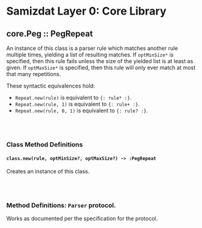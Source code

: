 Samizdat Layer 0: Core Library
==============================

core.Peg :: PegRepeat
---------------------

An instance of this class is a parser rule which matches another rule
multiple times, yielding a list of resulting matches. If `optMinSize*` is
specified, then this rule fails unless the size of the yielded list is at
least as given. If `optMaxSize*` is specified, then this rule will only ever
match at most that many repetitions.

These syntactic equivalences hold:

* `Repeat.new(rule)` is equivalent to `{: rule* :}`.
* `Repeat.new(rule, 1)` is equivalent to `{: rule+ :}`.
* `Repeat.new(rule, 0, 1)` is equivalent to `{: rule? :}`.


<br><br>
### Class Method Definitions

#### `class.new(rule, optMinSize?, optMaxSize?) -> :PegRepeat`

Creates an instance of this class.


<br><br>
### Method Definitions: `Parser` protocol.

Works as documented per the specification for the protocol.
